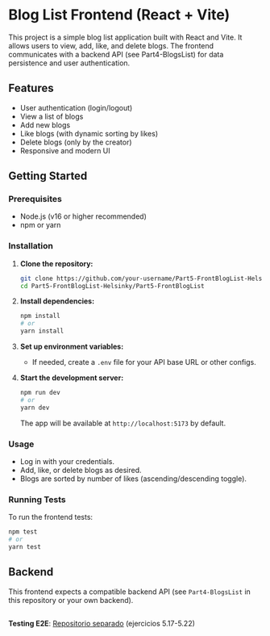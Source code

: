 # Blog List Frontend (React + Vite)

This project is a simple blog list application built with React and Vite. It allows users to view, add, like, and delete blogs. The frontend communicates with a backend API (see Part4-BlogsList) for data persistence and user authentication.

## Features
- User authentication (login/logout)
- View a list of blogs
- Add new blogs
- Like blogs (with dynamic sorting by likes)
- Delete blogs (only by the creator)
- Responsive and modern UI

## Getting Started

### Prerequisites
- Node.js (v16 or higher recommended)
- npm or yarn

### Installation
1. **Clone the repository:**
   ```sh
   git clone https://github.com/your-username/Part5-FrontBlogList-Helsinky.git
   cd Part5-FrontBlogList-Helsinky/Part5-FrontBlogList
   ```
2. **Install dependencies:**
   ```sh
   npm install
   # or
   yarn install
   ```
3. **Set up environment variables:**
   - If needed, create a `.env` file for your API base URL or other configs.

4. **Start the development server:**
   ```sh
   npm run dev
   # or
   yarn dev
   ```
   The app will be available at `http://localhost:5173` by default.

### Usage
- Log in with your credentials.
- Add, like, or delete blogs as desired.
- Blogs are sorted by number of likes (ascending/descending toggle).

### Running Tests
To run the frontend tests:
```sh
npm test
# or
yarn test
```

## Backend
This frontend expects a compatible backend API (see `Part4-BlogsList` in this repository or your own backend).

##
 **Testing E2E**: [Repositorio separado](https://github.com/AnahiVera/E2E-testing-Playwright) (ejercicios 5.17-5.22)


<!-- elsLint config,proptypes, use of jwt for log in and local storage for session data saving -->
<!-- testing installing Vitest and the jsdom library simulating a web browser -->